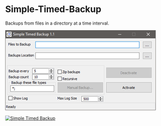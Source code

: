 # Simple-Timed-Backup
Backups from files in a directory at a time interval.

![ST Backup](https://github.com/mort65/simple-timed-backup/blob/master/Pic/ST%20Backup.png?raw=true)


<a href="https://www.moddb.com/mods/simple-timed-backup" title="View Simple Timed Backup on Mod DB" target="_blank"><img src="https://button.moddb.com/popularity/medium/mods/53257.png" alt="Simple Timed Backup" /></a>
